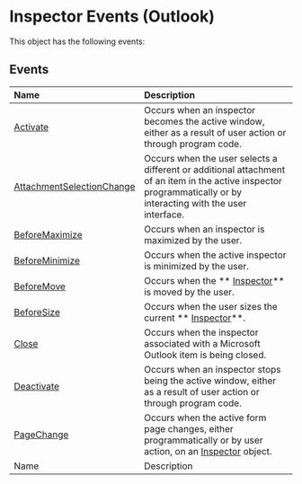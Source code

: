 
# Inspector Events (Outlook)
This object has the following events:

## Events



|**Name**|**Description**|
|:-----|:-----|
| [Activate](5a1021ab-9a55-b039-8c13-d75c9fdb45fe.md)|Occurs when an inspector becomes the active window, either as a result of user action or through program code. |
| [AttachmentSelectionChange](1250045d-bcb3-b823-31d5-ec31c64ad59e.md)|Occurs when the user selects a different or additional attachment of an item in the active inspector programmatically or by interacting with the user interface.|
| [BeforeMaximize](9793d228-85ea-50cd-4c1b-74ca23788aad.md)|Occurs when an inspector is maximized by the user.|
| [BeforeMinimize](a2a6ce7e-5980-2914-6785-be87d9b163c7.md)|Occurs when the active inspector is minimized by the user.|
| [BeforeMove](52a4445e-4d76-7b55-ce28-d972fba87a9b.md)|Occurs when the  ** [Inspector](d7384756-669c-0549-1032-c3b864187994.md)** is moved by the user.|
| [BeforeSize](ee0b12af-0edc-bd06-c67c-67469df128dd.md)|Occurs when the user sizes the current  ** [Inspector](d7384756-669c-0549-1032-c3b864187994.md)**.|
| [Close](5a83b3d3-6096-9e37-88b1-00f97c0bf8bd.md)|Occurs when the inspector associated with a Microsoft Outlook item is being closed.|
| [Deactivate](211c4cea-0068-7178-ea71-baf09b9a2075.md)|Occurs when an inspector stops being the active window, either as a result of user action or through program code.|
| [PageChange](f0ba9820-84bf-2367-364a-519e6ed88289.md)|Occurs when the active form page changes, either programmatically or by user action, on an  [Inspector](d7384756-669c-0549-1032-c3b864187994.md) object.|
|Name|Description|
